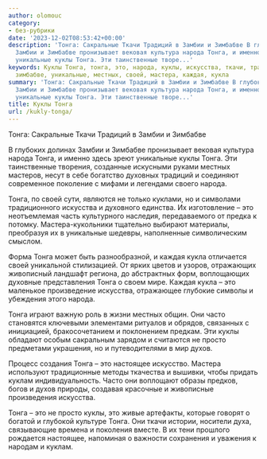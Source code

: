 ```yaml
---
author: olomouc
category:
- без-рубрики
date: '2023-12-02T08:53:42+00:00'
description: 'Тонга: Сакральные Ткачи Традиций в Замбии и Зимбабве В глубоких долинах
  Замбии и Зимбабве пронизывает вековая культура народа Тонга, и именно здесь зреют
  уникальные куклы Тонга. Эти таинственные творе...'
keywords: Куклы Тонга, тонга, это, народа, куклы, искусства, ткачи, традиций, замбии,
  зимбабве, уникальные, местных, своей, мастера, каждая, кукла
summary: 'Тонга: Сакральные Ткачи Традиций в Замбии и Зимбабве В глубоких долинах
  Замбии и Зимбабве пронизывает вековая культура народа Тонга, и именно здесь зреют
  уникальные куклы Тонга. Эти таинственные творе...'
title: Куклы Тонга
url: /kukly-tonga/
---
```


Тонга: Сакральные Ткачи Традиций в Замбии и Зимбабве

В глубоких долинах Замбии и Зимбабве пронизывает вековая культура народа Тонга, и именно здесь зреют уникальные куклы Тонга. Эти таинственные творения, созданные искусными руками местных мастеров, несут в себе богатство духовных традиций и соединяют современное поколение с мифами и легендами своего народа.

Тонга, по своей сути, являются не только куклами, но и символами традиционного искусства и духовного единства. Их изготовление – это неотъемлемая часть культурного наследия, передаваемого от предка к потомку. Мастера-кукольники тщательно выбирают материалы, преобразуя их в уникальные шедевры, наполненные символическим смыслом.

Форма Тонга может быть разнообразной, и каждая кукла отличается своей уникальной стилизацией. От ярких цветов и узоров, отражающих живописный ландшафт региона, до абстрактных форм, воплощающих духовные представления Тонга о своем мире. Каждая кукла – это маленькое произведение искусства, отражающее глубокие символы и убеждения этого народа.

Тонга играют важную роль в жизни местных общин. Они часто становятся ключевыми элементами ритуалов и обрядов, связанных с инициацией, бракосочетанием и поклонением предкам. Эти куклы обладают особым сакральным зарядом и считаются не просто предметами украшения, но и путеводителями в мир духов.

Процесс создания Тонга – это настоящее искусство. Мастера используют традиционные методы ткачества и вышивки, чтобы придать куклам индивидуальность. Часто они воплощают образы предков, богов и духов природы, создавая красочные и живописные произведения искусства.

Тонга – это не просто куклы, это живые артефакты, которые говорят о богатой и глубокой культуре Тонга. Они ткачи истории, носители духа, связывающие времена и поколения вместе. В их тени прошлого рождается настоящее, напоминая о важности сохранения и уважения к народам и куклам.